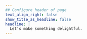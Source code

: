 ```yaml
---
## Configure header of page
text_align_right: false
show_title_as_headline: false
headline: |
  Let's make something delightful.
---
```


<!-- this is a subheadline -->

